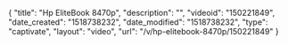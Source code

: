 {
    "title": "Hp EliteBook 8470p",
    "description": "",
    "videoid": "150221849",
    "date_created": "1518738232",
    "date_modified": "1518738232",
    "type": "captivate",
    "layout": "video",
    "url": "\/v\/hp-elitebook-8470p\/150221849"
}